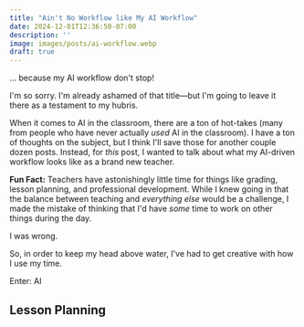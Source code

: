 ```yaml
---
title: "Ain't No Workflow like My AI Workflow"
date: 2024-12-01T12:36:50-07:00
description: ''
image: images/posts/ai-workflow.webp
draft: true
---
```

... because my AI workflow don't stop!

I'm so sorry. I'm already ashamed of that title—but I'm going to leave it there as a testament to my hubris.

When it comes to AI in the classroom, there are a ton of hot-takes (many from people who have never actually _used_ AI in the classroom). I have a ton of thoughts on the subject, but I think I'll save those for another couple dozen posts. Instead, for _this_ post, I wanted to talk about what my AI-driven workflow looks like as a brand new teacher.

**Fun Fact:** Teachers have astonishingly little time for things like grading, lesson planning, and professional development. While I knew going in that the balance between teaching and _everything else_ would be a challenge, I made the mistake of thinking that I'd have _some_ time to work on other things during the day.

I was wrong.

So, in order to keep my head above water, I've had to get creative with how I use my time.

Enter: AI

## Lesson Planning